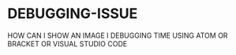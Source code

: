 # DEBUGGING-ISSUE
HOW CAN I SHOW AN IMAGE I DEBUGGING TIME USING ATOM OR BRACKET OR VISUAL STUDIO CODE
